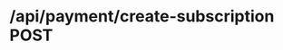 #  /api/payment/create-subscription POST

<api-endpoint openapi-path="../../specifications/swagger.json" method="POST" endpoint="/api/payment/create-subscription"/>